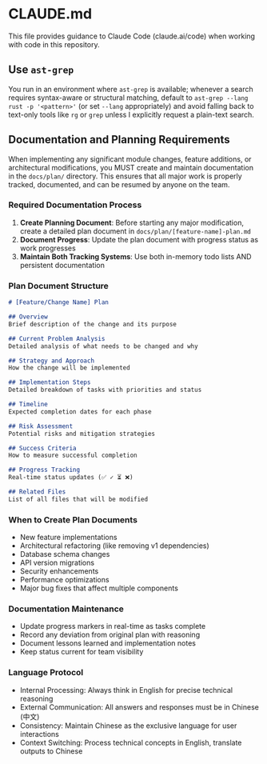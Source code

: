 # CLAUDE.md

This file provides guidance to Claude Code (claude.ai/code) when working with code in this repository.

## Use `ast-grep`

You run in an environment where `ast-grep` is available; whenever a search requires syntax-aware or structural matching, default to `ast-grep --lang rust -p '<pattern>'` (or set `--lang` appropriately) and avoid falling back to text-only tools like `rg` or `grep` unless I explicitly request a plain-text search.

## Documentation and Planning Requirements

When implementing any significant module changes, feature additions, or architectural modifications, you MUST create and maintain documentation in the `docs/plan/` directory. This ensures that all major work is properly tracked, documented, and can be resumed by anyone on the team.

### Required Documentation Process

1. **Create Planning Document**: Before starting any major modification, create a detailed plan document in `docs/plan/[feature-name]-plan.md`
2. **Document Progress**: Update the plan document with progress status as work progresses
3. **Maintain Both Tracking Systems**: Use both in-memory todo lists AND persistent documentation

### Plan Document Structure

```markdown
# [Feature/Change Name] Plan

## Overview
Brief description of the change and its purpose

## Current Problem Analysis
Detailed analysis of what needs to be changed and why

## Strategy and Approach
How the change will be implemented

## Implementation Steps
Detailed breakdown of tasks with priorities and status

## Timeline
Expected completion dates for each phase

## Risk Assessment
Potential risks and mitigation strategies

## Success Criteria
How to measure successful completion

## Progress Tracking
Real-time status updates (✅ ✓ ⏳ ❌)

## Related Files
List of all files that will be modified
```

### When to Create Plan Documents

- New feature implementations
- Architectural refactoring (like removing v1 dependencies)
- Database schema changes
- API version migrations
- Security enhancements
- Performance optimizations
- Major bug fixes that affect multiple components

### Documentation Maintenance

- Update progress markers in real-time as tasks complete
- Record any deviation from original plan with reasoning
- Document lessons learned and implementation notes
- Keep status current for team visibility

### Language Protocol

- Internal Processing: Always think in English for precise technical reasoning
- External Communication: All answers and responses must be in Chinese (中文)
- Consistency: Maintain Chinese as the exclusive language for user interactions
- Context Switching: Process technical concepts in English, translate outputs to Chinese
